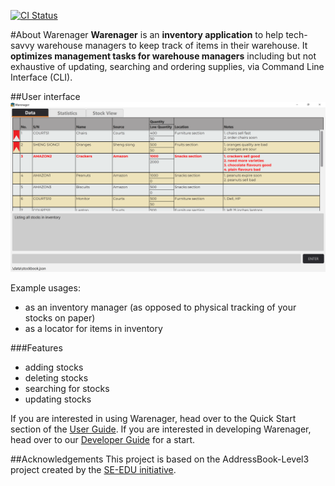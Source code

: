 [![CI Status](https://github.com/se-edu/addressbook-level3/workflows/Java%20CI/badge.svg)](https://github.com/se-edu/addressbook-level3/actions)

#About Warenager
**Warenager** is an **inventory application** to help tech-savvy warehouse managers 
to keep track of items in their warehouse. It **optimizes management tasks for warehouse 
managers** including but not exhaustive of updating, searching and ordering supplies, 
via Command Line Interface (CLI).

##User interface
![Ui](docs/images/Ui.png)

  Example usages:
  * as an inventory manager (as opposed to physical tracking of your stocks on paper)
  * as a locator for items in inventory 
  
###Features
* adding stocks
* deleting stocks
* searching for stocks
* updating stocks

If you are interested in using Warenager, head over to the Quick Start section of the [User Guide](https://ay2021s1-cs2103t-t15-3.github.io/tp/UserGuide.html#quick-start).
If you are interested in developing Warenager, head over to our [Developer Guide](https://ay2021s1-cs2103t-t15-3.github.io/tp/DeveloperGuide.html) for a start.

##Acknowledgements
This project is based on the AddressBook-Level3 project created by the [SE-EDU initiative](https://se-education.org).

